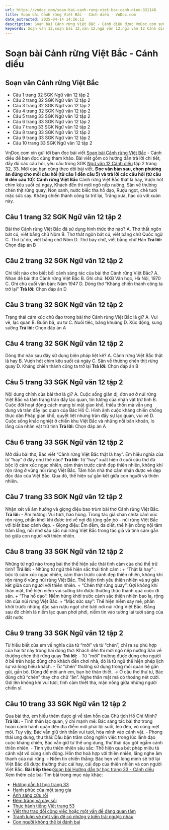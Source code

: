 ```yaml
---
url: https://vndoc.com/soan-bai-canh-rung-viet-bac-canh-dieu-331148
title: Soạn bài Cảnh rừng Việt Bắc - Cánh diều - VnDoc.com
date_extracted: 2025-04-14 14:26:12
description: Soạn bài Cảnh rừng Việt Bắc - Cánh diều được VnDoc.com sưu tầm và xin gửi tới bạn đọc cùng tham khảo.
keywords: Soạn văn 12,soạn bài 12,văn 12,ngữ văn 12,ngữ văn 12 Cánh diều,soạn ngữ văn 12,giải ngữ văn 12,soạn văn 12 Cánh diều,soạn văn 12 Cánh diều ngắn nhất,soạn bài 12 cánh diều,soạn văn 12 tập 2 trang 32 Cánh diều,Soạn bài Cảnh rừng Việt Bắc Cánh diều,Soạn bài Cảnh rừng Việt Bắc,Soạn văn Cảnh rừng Việt Bắc,soạn bài Cảnh rừng Việt Bắc ngắn gọn,Cảnh rừng Việt Bắc,soạn văn 12 tập 2 trang 33,soạn văn 12 tập 2 trang 32
---
```


# Soạn bài Cảnh rừng Việt Bắc - Cánh diều
## Soạn văn Cảnh rừng Việt Bắc
  * Câu 1 trang 32 SGK Ngữ văn 12 tập 2
  * Câu 2 trang 32 SGK Ngữ văn 12 tập 2
  * Câu 3 trang 32 SGK Ngữ văn 12 tập 2
  * Câu 4 trang 32 SGK Ngữ văn 12 tập 2
  * Câu 5 trang 33 SGK Ngữ văn 12 tập 2
  * Câu 6 trang 33 SGK Ngữ văn 12 tập 2
  * Câu 7 trang 33 SGK Ngữ văn 12 tập 2
  * Câu 8 trang 33 SGK Ngữ văn 12 tập 2
  * Câu 9 trang 33 SGK Ngữ văn 12 tập 2
  * Câu 10 trang 33 SGK Ngữ văn 12 tập 2

VnDoc.com xin gửi tới bạn đọc bài viết [Soạn bài Cảnh rừng Việt Bắc](<https://vndoc.com/soan-bai-canh-rung-viet-bac-canh-dieu-331148>) \- Cánh diều để bạn đọc cùng tham khảo. Bài viết gồm có hướng dẫn trả lời chi tiết, đầy đủ các câu hỏi, yêu cầu trong SGK [Ngữ văn 12 Cánh diều](<https://vndoc.com/soan-van-12-canh-dieu>) tập 2 trang 32, 33. Mời các bạn cùng theo dõi bài viết.
**Đọc văn bản sau, chọn phương án đúng cho mỗi câu hỏi \(từ câu 1 đến câu 5\) và trả lời các câu hỏi \(từ câu 6 đến câu 10\):**
**Cảnh rừng Việt Bắc**
Cảnh rừng Việt Bắc thật là hay,
Vượn hót chim kêu suốt cả ngày,
Khách đến thì mời ngô nếp nướng,
Săn về thường chén thịt rừng quay,
Non xanh, nước biếc tha hồ dạo,
Rượu ngọt, chè tươi mặc sức say.
Kháng chiến thành công ta trở lại,
Trăng xưa, hạc cũ với xuân này.
## Câu 1 trang 32 SGK Ngữ văn 12 tập 2
Bài thơ Cảnh rừng Việt Bắc đã sử dụng hình thức thơ nào?
A. Thơ thất ngôn bát cú, viết bằng chữ Nôm
B. Thơ thất ngôn bát cú, viết bằng chữ Quốc ngữ
C. Thơ tự do, viết bằng chữ Nôm
D. Thơ bảy chữ, viết bằng chữ Hán
**Trả lời:**
Chọn đáp án B
## Câu 2 trang 32 SGK Ngữ văn 12 tập 2
Chi tiết nào cho biết bối cảnh sáng tác của bài thơ Cảnh rừng Việt Bắc?
A. Nhan đề bài thơ Cảnh rừng Việt Bắc
B. Ghi chú: NXB Văn học, Hà Nội, 1970
C. Ghi chú cuối văn bản: Năm 1947
D. Dòng thơ “Kháng chiến thành công ta trở lại”
**Trả lời:**
Chọn đáp án D
## Câu 3 trang 32 SGK Ngữ văn 12 tập 2
Trạng thái cảm xúc chủ đạo trong bài thơ Cảnh rừng Việt Bắc là gì?
A. Vui vẻ, lạc quan
B. Buồn bã, ưu tư
C. Nuối tiếc, bâng khuâng
D. Xúc động, sung sướng
**Trả lời:**
Chọn đáp án A
## Câu 4 trang 32 SGK Ngữ văn 12 tập 2
Dòng thơ nào sau đây sử dụng biện pháp liệt kê?
A. Cảnh rừng Việt Bắc thật là hay
B. Vượn hót chim kêu suốt cả ngày
C. Săn về thường chén thịt rừng quay
D. Kháng chiến thành công ta trở lại
**Trả lời:**
Chọn đáp án B
## Câu 5 trang 33 SGK Ngữ văn 12 tập 2
Nội dung chính của bài thơ là gì?
A. Cuộc sống giản dị, đơn sơ ở núi rừng Việt Bắc và tâm trạng tràn đầy lạc quan, tin tưởng của nhân vật trữ tình
B. Cuộc đời hoạt động cách mạng bí mật gian khổ, thiếu thốn mà vẫn ung dung và tràn đầy lạc quan của Bác Hồ
C. Hình ảnh cuộc kháng chiến chống thực dân Pháp gian khổ, quyết liệt nhưng tràn đầy sự lạc quan, vui vẻ
D. Cuộc sống khắc nghiệt ở chiến khu Việt Bắc và những nỗi băn khoăn, lo lắng của nhân vật trữ tình
**Trả lời:**
Chọn đáp án A
## Câu 6 trang 33 SGK Ngữ văn 12 tập 2
Mở đầu bài thơ, Bác viết “Cảnh rừng Việt Bắc thật là hay”. Em hiểu nghĩa của từ “hay” ở đây như thế nào?
**Trả lời:**
Từ “hay” xuất hiện ở cuối câu thơ đã bộc lộ cảm xúc ngạc nhiên, cảm thán trước cảnh đẹp thiên nhiên, không khí rộn ràng ở vùng núi rừng Việt Bắc. Tâm hồn nhà thơ cảm nhận được vẻ đẹp độc đáo của Việt Bắc. Qua đó, thể hiện sự gắn kết giữa con người và thiên nhiên.
## Câu 7 trang 33 SGK Ngữ văn 12 tập 2
Nhận xét về âm hưởng và giọng điệu bao trùm bài thơ Cảnh rừng Việt Bắc.
**Trả lời:**
\- Âm hưởng: Vui tươi, hào hùng. Trong tác giả chan chứa cảm xúc rộn ràng, phấn khởi khi được trở về nơi đã từng gắn bó - núi rừng Việt Bắc với biết bao cảnh đẹp.
\- Giọng điệu: Êm đềm, da diết, thể hiện dòng nội tâm trầm lắng, nỗi nhớ sâu sắc núi rừng Việt Bắc trong tác giả và tình cảm gắn bó giữa con người với thiên nhiên.
## Câu 8 trang 33 SGK Ngữ văn 12 tập 2
Những từ ngữ nào trong bài thơ thể hiện sắc thái tình cảm của chủ thể trữ tình?
**Trả lời:**
\- Những từ ngữ thể hiện sắc thái tình cảm :
\+ “Thật là hay” : bộc lộ cảm xúc ngạc nhiên, cảm thán trước cảnh đẹp thiên nhiên, không khí rộn ràng ở vùng núi rừng Việt Bắc. Thể hiện tình yêu thiên nhiên và sự gắn kết giữa con người với thiên nhiên.
\+ “Chén thịt rừng quay”: Gợi không khí thân mật, thể hiện niềm vui sướng khi được thưởng thức thành quả cuộc đi săn.
\+ “Tha hồ dạo”: Niềm hứng khởi trước cảnh sắc thiên nhiên bao la, rộng lớn của núi rừng Việt Bắc.
\+ “Mặc sức say”: Thể hiện niềm say mê, phấn khởi trước những đặc sản rượu ngọt chè tươi nơi núi rừng Việt Bắc. Đằng sau đó chính là niềm lạc quan phơi phới, niềm tin vào tương lai tươi sáng của đất nước
## Câu 9 trang 33 SGK Ngữ văn 12 tập 2
Từ hiểu biết của em về nghĩa của từ “mời” và từ “chén”, chỉ ra sự phù hợp của hai từ này trong hai dòng thơ:
Khách đến thì mời ngô nếp nướng
Săn về thường chén thịt rừng quay
**Trả lời:**
\- Từ “mời” thường được dùng cho người ở bề trên hoặc dùng cho khách đến chơi nhà, đó là từ ngữ thể hiện phép lịch sự và lòng hiếu khách.
\- Từ “chén” thường sử dụng trong mối quan hệ gần gũi, gắn bó. Dùng để mời anh em, bạn bè thân thiết.
→ Ở câu thơ thứ tư, Bác dùng chữ “chén” thay cho chữ “ăn”. Nghe thân mật mà có thoáng nét cười. Gợi lên không khí vui tươi, tình cảm thiết tha, mặn nồng giữa những người chiến sĩ.
## Câu 10 trang 33 SGK Ngữ văn 12 tập 2
Qua bài thơ, em hiểu thêm được gì về tâm hồn của Chủ tịch Hồ Chí Minh?
**Trả lời:**
\- Tinh thần lạc quan, ý chí mạnh mẽ: Bác sáng tác bài thơ trong hoàn cảnh hành quân đến địa điểm mới phải lội suối, leo đèo, vô cùng mệt mỏi. Tuy vậy, Bác vẫn giữ tinh thần vui tươi, hòa mình vào cảnh vật.
\- Phong thái ung dung, thư thái: Dẫu bận trăm công nghìn việc trong lúc lãnh đạo cuộc kháng chiến, Bác vẫn giữ tư thế ung dung, thư thái dạo gót ngắm cảnh thiên nhiên.
\- Tình yêu thiên nhiên sâu sắc: Thể hiện qua bút pháp miêu tả cảnh vật vô cùng sinh động. Hồn thơ hoà hợp với thiên nhiên, lắng nghe âm thanh của núi rừng.
\- Niềm tin chiến thắng: Bác hẹn với lòng mình sẽ trở lại Việt Bắc để được thưởng thức cái hay, cái đẹp của thiên nhiên và con người Việt Bắc.
**Bài tiếp theo:**[Soạn bài Hướng dẫn tự học trang 33 - Cánh diều](<https://vndoc.com/soan-bai-huong-dan-tu-hoc-trang-33-canh-dieu-331149>)
Xem thêm các bài Tìm bài trong mục này khác:
  * [Hướng dẫn tự học trang 33](</soan-bai-huong-dan-tu-hoc-trang-33-canh-dieu-331149>)
  * [Hạnh phúc của một tang gia](</soan-bai-lop-11-hanh-phuc-cua-mot-tang-gia-114785>)
  * [Ánh sáng cứu rỗi](</soan-bai-anh-sang-cuu-roi-canh-dieu-331289>)
  * [Đêm trăng và cây sồi](</soan-bai-dem-trang-va-cay-soi-canh-dieu-331291>)
  * [Thực hành tiếng Việt trang 53](</soan-bai-thuc-hanh-tieng-viet-trang-53-canh-dieu-331293>)
  * [Viết thư trao đổi công việc hoặc một vấn đề đáng quan tâm](</soan-bai-viet-thu-trao-doi-cong-viec-hoac-mot-van-de-dang-quan-tam-canh-dieu-331299>)
  * [Tranh luận về một vấn đề có những ý kiến trái ngược nhau](</soan-bai-tranh-luan-ve-mot-van-de-co-nhung-y-kien-trai-nguoc-nhau-canh-dieu-331300>)
  * [Con người không thể bị đánh bại](</soan-bai-con-nguoi-khong-the-bi-danh-bai-canh-dieu-331301>)

